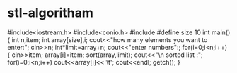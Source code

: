 # stl-algoritham
#include<iostream.h>
#include<conio.h>
#include<algoritham>
#define size 10
int main()
{
int n,item;
int array[size],i;
cout<<"how many elements you want to enter:";
cin>>n;
int*limit=array+n;
cout<<"enter numbers":;
for(i=0;i<n;i++)
{
cin>>item;
array[i]=item;
sort(array,limit);
cout<<"\n sorted list :";
for(i=0;i<n;i++)
cout<<array[i]<<'\t';
cout<<endl;
getch();
}
